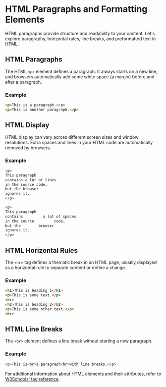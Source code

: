 # HTML Paragraphs and Formatting Elements

HTML paragraphs provide structure and readability to your content. Let's explore paragraphs, horizontal rules, line breaks, and preformatted text in HTML.

## HTML Paragraphs

The HTML `<p>` element defines a paragraph. It always starts on a new line, and browsers automatically add some white space (a margin) before and after a paragraph.

### Example
```html
<p>This is a paragraph.</p>
<p>This is another paragraph.</p>
```

## HTML Display

HTML display can vary across different screen sizes and window resolutions. Extra spaces and lines in your HTML code are automatically removed by browsers.

### Example
```html
<p>
This paragraph
contains a lot of lines
in the source code,
but the browser
ignores it.
</p>

<p>
This paragraph
contains         a lot of spaces
in the source         code,
but the        browser
ignores it.
</p>
```

## HTML Horizontal Rules

The `<hr>` tag defines a thematic break in an HTML page, usually displayed as a horizontal rule to separate content or define a change.

### Example
```html
<h1>This is heading 1</h1>
<p>This is some text.</p>
<hr>
<h2>This is heading 2</h2>
<p>This is some other text.</p>
<hr>
```

## HTML Line Breaks

The `<br>` element defines a line break without starting a new paragraph.

### Example
```html
<p>This is<br>a paragraph<br>with line breaks.</p>
```



For additional information about HTML elements and their attributes, refer to [W3Schools' tag reference](https://www.w3schools.com/tags/default.asp).
